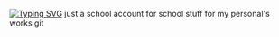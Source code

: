 [![Typing SVG](https://readme-typing-svg.herokuapp.com?font=Fira+Code&pause=1000&width=435&lines=Hi+%2C+I+am+Praneet)](https://git.io/typing-svg)
just a school account for school stuff
for my personal's works git


